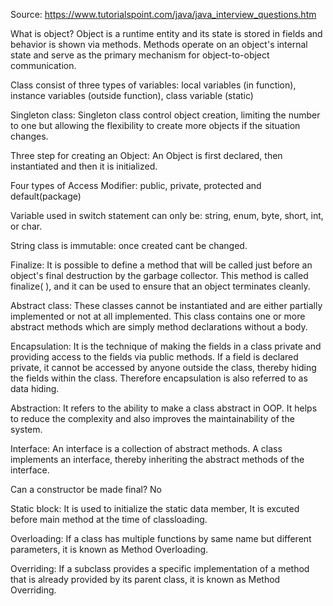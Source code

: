 
Source:
https://www.tutorialspoint.com/java/java_interview_questions.htm

What is object? Object is a runtime entity and its state is stored in fields and behavior is shown via methods. Methods operate on an object's internal state and serve as the primary mechanism for object-to-object communication.

Class consist of three types of variables: local variables (in function), instance variables (outside function), class variable (static)

Singleton class: Singleton class control object creation, limiting the number to one but allowing the flexibility to create more objects if the situation changes.

Three step for creating an Object: An Object is first declared, then instantiated and then it is initialized.

Four types of Access Modifier: public, private, protected and default(package)

Variable used in switch statement can only be: string, enum, byte, short, int, or char.

String class is immutable: once created cant be changed.

Finalize: It is possible to define a method that will be called just before an object's final destruction by the garbage collector. This method is called finalize( ), and it can be used to ensure that an object terminates cleanly.

Abstract class: These classes cannot be instantiated and are either partially implemented or not at all implemented. This class contains one or more abstract methods which are simply method declarations without a body.

Encapsulation: It is the technique of making the fields in a class private and providing access to the fields via public methods. If a field is declared private, it cannot be accessed by anyone outside the class, thereby hiding the fields within the class. Therefore encapsulation is also referred to as data hiding.

Abstraction: It refers to the ability to make a class abstract in OOP. It helps to reduce the complexity and also improves the maintainability of the system.

Interface: An interface is a collection of abstract methods. A class implements an interface, thereby inheriting the abstract methods of the interface.

Can a constructor be made final? No

Static block: It is used to initialize the static data member, It is excuted before main method at the time of classloading.

Overloading: If a class has multiple functions by same name but different parameters, it is known as Method Overloading.

Overriding: If a subclass provides a specific implementation of a method that is already provided by its parent class, it is known as Method Overriding.




